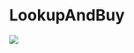 # LookupAndBuy
![](https://github.com/RabbitDevps/LookupAndBuy/workflows/Lookup_and_Buy_app/badge.svg)
